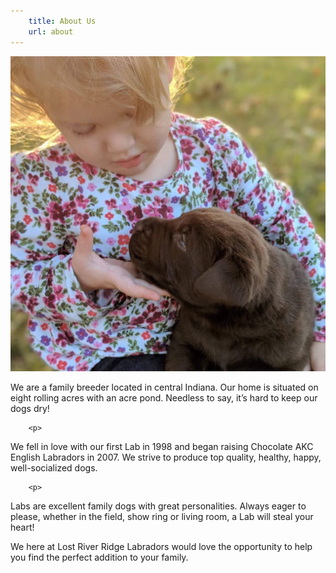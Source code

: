 ```yaml
---
    title: About Us
    url: about
---
```


<img src="images/cute_girl_cute_puppies.JPG" alt="Young girl playing with a chocolate lab" />

<div>
    <p>
    We are a family breeder located in central Indiana. Our home is situated on eight rolling acres
    with
    an acre pond. Needless to say, it’s hard to keep our dogs dry!
    </p>
        
        <p>

We fell in love with our first Lab in
1998 and began raising Chocolate AKC English Labradors in 2007. We strive to produce top
quality,
healthy, happy, well-socialized dogs.

</p>

        <p>

Labs are excellent family dogs with great personalities.
Always eager to please, whether in the field, show ring or living room, a Lab will steal your
heart!
</p>

<p>
We here at Lost River Ridge Labradors would love the opportunity to help you find the perfect
addition to your family.
</p>

</div>
